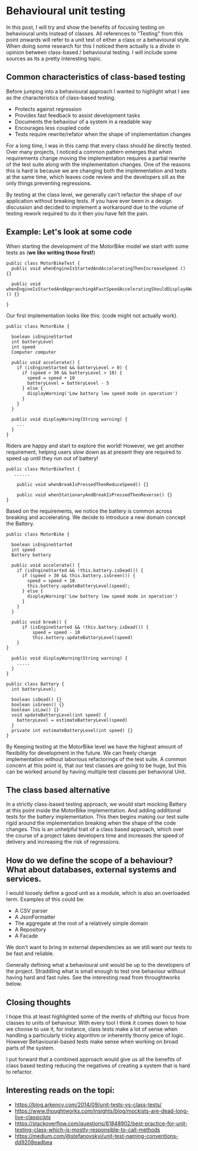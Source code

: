 # Behavioural unit testing

In this post, I will try and show the benefits of focusing testing on behavioural units instead of classes. All references to "Testing" from this point onwards will refer to a unit test of either a class or a behavioural style. When doing some research for this I noticed there actually is a divide in opinion between class-based / behavioural testing. I will include some sources as its a pretty interesting topic.

## Common characteristics of class-based testing
Before jumping into a behavioural approach I wanted to highlight what I see as the characteristics of class-based testing.

- Protects against regression
- Provides fast feedback to assist development tasks
- Documents the behaviour of a system in a readable way
- Encourages less coupled code
- Tests require rewrite/refator when the shape of implementation changes

For a long time, I was in this camp that every class should be directly tested. Over many projects, I noticed a common pattern emerges that when requirements change moving the implementation requires a partial rewrite of the test suite along with the implementation changes. One of the reasons this is hard is because we are changing both the implementation and tests at the same time, which leaves code review and the developers sill as the only things preventing regressions.

By testing at the class level, we generally can't refactor the shape of our application without breaking tests. If you have ever been in a design discussion and decided to implement a workaround due to the volume of testing rework required to do it then you have felt the pain.

## Example: Let's look at some code

When starting the development of the MotorBike model we start with some tests as (**we like writing those first!**)

```
public class MotorBikeTest {
  public void whenEngineIsStartedAndAcceleratingThenIncreaseSpeed () {}

  public void whenEngineIsStartedAndAppraochingAFastSpeedAcceleratingShouldDisplayAWarning () {}

}
```

Our first implementation looks like this: (code might not actually work).

```
public class MotorBike {

  boelean isEngineStarted
  int batteryLevel
  int speed
  Computer computer

  public void accelerate() {
    if (isEngineStarted && batteryLevel > 0) {
      if (speed > 30 && batteryLevel > 10) {
        speed = speed + 10
        batteryLevel = batteryLevel - 5
      } else {
        displayWarning('Low battery low speed mode in operation')
      }
    }
  } 

  public void displayWarning(String warning) {
    ...
  }
}
```

Riders are happy and start to explore the world! However, we get another requirement, helping users slow down as at present they are required to speed up until they run out of battery!

```
public class MotorBikeTest {
   ......

    public void whenBreakIsPressedThenReduceSpeed() {}

    public void whenStationaryAndBreakIsPressedThenReverse() {}
}
```

Based on the requirements, we notice the battery is common across breaking and accelerating. We decide to introduce a new domain concept the Battery.

```
public class MotorBike {

  boelean isEngineStarted
  int speed
  Battery battery

  public void accelerate() {
    if (isEngineStarted && !this.battery.isDead()) {
      if (speed > 30 && this.battery.isGreen()) {
        speed = speed + 10
        this.battery.updateBatteryLevel(speed);
      } else {
        displayWarning('Low battery low speed mode in operation')
      }
    }
  } 

  public void break() {
      if (isEngineStarted && !this.battery.isDead()) {
          speed = speed - 10
          this.battery.updateBatteryLevel(speed)
    } 
}

  public void displayWarning(String warning) {
    .....
  }
}

public class Battery {
  int batteryLevel;

  boolean isDead() {}
  boolean isGreen() {} 
  boolean isLow() {} 
  void updateBatteryLevel(int speed) {
    batteryLevel = estimateBatteryLevel(speed)
  }
  private int estimateBatteryLevel(int speed) {}
}
```

By Keeping testing at the MotorBike level we have the highest amount of flexibility for development in the future. We can freely change implementation without laborious refactorings of the test suite. A common concern at this point is, that our test classes are going to be huge, but this can be worked around by having multiple test classes per behavioral Unit.

## The class based alternative

In a strictly class-based testing approach, we would start mocking Battery at this point inside the MotorBike implementation. And adding additional tests for the battery implementation. This then begins making our test suite rigid around the implementation breaking when the shape of the code changes. This is an unhelpful trait of a class based approach, which over the course of a project takes developers time and increases the speed of delivery and increasing the risk of regressions.

## How do we define the scope of a behaviour? What about databases, external systems and services.

I would loosely define a good unit as a module, which is also an overloaded term. Examples of this could be:

- A CSV parser
- A JsonFormatter
- The aggregate at the root of a relatively simple domain
- A Repository
- A Facade

We don't want to bring in external dependencies as we still want our tests to be fast and reliable.

Generally defining what a behavioural unit would be up to the developers of the project. Straddling what is small enough to test one behaviour without having hard and fast rules. See the interesting read from throughtworks below.


## Closing thoughts

I hope this at least highlighted some of the merits of shifting our focus from classes to units of behaviour. With every tool I think it comes down to how we choose to use it, for instance, class tests make a lot of sense when handling a particularly tricky algorithm or inherently  thorny peice of logic. However Behavioural-based tests make sense when working on broad parts of the system.

I put forward that a combined approach would give us all the benefits of class based testing reducing the negatives of creating a system that is hard to refactor.

## Interesting reads on the topi:

- https://blog.arkency.com/2014/09/unit-tests-vs-class-tests/
- https://www.thoughtworks.com/insights/blog/mockists-are-dead-long-live-classicists
- https://stackoverflow.com/questions/61848902/best-practice-for-unit-testing-class-which-is-mostly-responsible-to-call-methods
- https://medium.com/@stefanovskyi/unit-test-naming-conventions-dd9208eadbea
